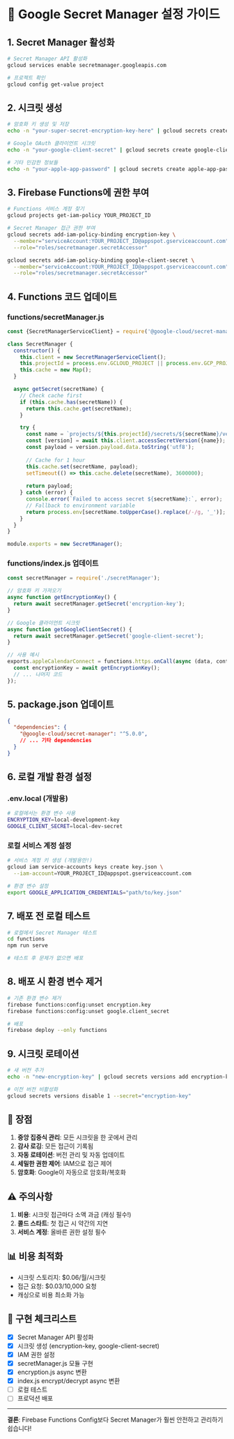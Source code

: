 # 🔐 Google Secret Manager 설정 가이드

## 1. Secret Manager 활성화

```bash
# Secret Manager API 활성화
gcloud services enable secretmanager.googleapis.com

# 프로젝트 확인
gcloud config get-value project
```

## 2. 시크릿 생성

```bash
# 암호화 키 생성 및 저장
echo -n "your-super-secret-encryption-key-here" | gcloud secrets create encryption-key --data-file=-

# Google OAuth 클라이언트 시크릿
echo -n "your-google-client-secret" | gcloud secrets create google-client-secret --data-file=-

# 기타 민감한 정보들
echo -n "your-apple-app-password" | gcloud secrets create apple-app-password --data-file=-
```

## 3. Firebase Functions에 권한 부여

```bash
# Functions 서비스 계정 찾기
gcloud projects get-iam-policy YOUR_PROJECT_ID

# Secret Manager 접근 권한 부여
gcloud secrets add-iam-policy-binding encryption-key \
  --member="serviceAccount:YOUR_PROJECT_ID@appspot.gserviceaccount.com" \
  --role="roles/secretmanager.secretAccessor"

gcloud secrets add-iam-policy-binding google-client-secret \
  --member="serviceAccount:YOUR_PROJECT_ID@appspot.gserviceaccount.com" \
  --role="roles/secretmanager.secretAccessor"
```

## 4. Functions 코드 업데이트

### functions/secretManager.js
```javascript
const {SecretManagerServiceClient} = require('@google-cloud/secret-manager');

class SecretManager {
  constructor() {
    this.client = new SecretManagerServiceClient();
    this.projectId = process.env.GCLOUD_PROJECT || process.env.GCP_PROJECT;
    this.cache = new Map();
  }

  async getSecret(secretName) {
    // Check cache first
    if (this.cache.has(secretName)) {
      return this.cache.get(secretName);
    }

    try {
      const name = `projects/${this.projectId}/secrets/${secretName}/versions/latest`;
      const [version] = await this.client.accessSecretVersion({name});
      const payload = version.payload.data.toString('utf8');
      
      // Cache for 1 hour
      this.cache.set(secretName, payload);
      setTimeout(() => this.cache.delete(secretName), 3600000);
      
      return payload;
    } catch (error) {
      console.error(`Failed to access secret ${secretName}:`, error);
      // Fallback to environment variable
      return process.env[secretName.toUpperCase().replace(/-/g, '_')];
    }
  }
}

module.exports = new SecretManager();
```

### functions/index.js 업데이트
```javascript
const secretManager = require('./secretManager');

// 암호화 키 가져오기
async function getEncryptionKey() {
  return await secretManager.getSecret('encryption-key');
}

// Google 클라이언트 시크릿
async function getGoogleClientSecret() {
  return await secretManager.getSecret('google-client-secret');
}

// 사용 예시
exports.appleCalendarConnect = functions.https.onCall(async (data, context) => {
  const encryptionKey = await getEncryptionKey();
  // ... 나머지 코드
});
```

## 5. package.json 업데이트

```json
{
  "dependencies": {
    "@google-cloud/secret-manager": "^5.0.0",
    // ... 기타 dependencies
  }
}
```

## 6. 로컬 개발 환경 설정

### .env.local (개발용)
```bash
# 로컬에서는 환경 변수 사용
ENCRYPTION_KEY=local-development-key
GOOGLE_CLIENT_SECRET=local-dev-secret
```

### 로컬 서비스 계정 설정
```bash
# 서비스 계정 키 생성 (개발용만!)
gcloud iam service-accounts keys create key.json \
  --iam-account=YOUR_PROJECT_ID@appspot.gserviceaccount.com

# 환경 변수 설정
export GOOGLE_APPLICATION_CREDENTIALS="path/to/key.json"
```

## 7. 배포 전 로컬 테스트

```bash
# 로컬에서 Secret Manager 테스트
cd functions
npm run serve

# 테스트 후 문제가 없으면 배포
```

## 8. 배포 시 환경 변수 제거

```bash
# 기존 환경 변수 제거
firebase functions:config:unset encryption.key
firebase functions:config:unset google.client_secret

# 배포
firebase deploy --only functions
```

## 9. 시크릿 로테이션

```bash
# 새 버전 추가
echo -n "new-encryption-key" | gcloud secrets versions add encryption-key --data-file=-

# 이전 버전 비활성화
gcloud secrets versions disable 1 --secret="encryption-key"
```

## 🎯 장점

1. **중앙 집중식 관리**: 모든 시크릿을 한 곳에서 관리
2. **감사 로깅**: 모든 접근이 기록됨
3. **자동 로테이션**: 버전 관리 및 자동 업데이트
4. **세밀한 권한 제어**: IAM으로 접근 제어
5. **암호화**: Google이 자동으로 암호화/복호화

## ⚠️ 주의사항

1. **비용**: 시크릿 접근마다 소액 과금 (캐싱 필수!)
2. **콜드 스타트**: 첫 접근 시 약간의 지연
3. **서비스 계정**: 올바른 권한 설정 필수

## 📊 비용 최적화

- 시크릿 스토리지: $0.06/월/시크릿
- 접근 요청: $0.03/10,000 요청
- 캐싱으로 비용 최소화 가능

## 🔧 구현 체크리스트

- [x] Secret Manager API 활성화
- [x] 시크릿 생성 (encryption-key, google-client-secret)
- [x] IAM 권한 설정
- [x] secretManager.js 모듈 구현
- [x] encryption.js async 변환
- [x] index.js encrypt/decrypt async 변환
- [ ] 로컬 테스트
- [ ] 프로덕션 배포

---

**결론**: Firebase Functions Config보다 Secret Manager가 훨씬 안전하고 관리하기 쉽습니다!